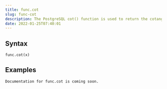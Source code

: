 ```yaml
---
title: func.cot
slug: func-cot
description: The PostgreSQL cot() function is used to return the cotangent of a given argument
date: 2022-01-25T07:40:01
---
```



## Syntax



```
func.cot(x)
```


## Examples



```
Documentation for func.cot is coming soon.
```
